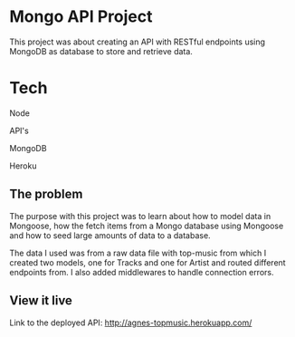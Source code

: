 # Mongo API Project

This project was about creating an API with RESTful endpoints using MongoDB as database to store and retrieve data.

# Tech
Node

API's

MongoDB

Heroku

## The problem
The purpose with this project was to learn about how to model data in Mongoose, how the fetch items from a Mongo database using Mongoose and how to seed large amounts of data to a database.

The data I used was from a raw data file with top-music from which I created two models, one for Tracks and one for Artist and routed different endpoints from. I also added middlewares to handle connection errors. 

## View it live

Link to the deployed API: http://agnes-topmusic.herokuapp.com/
